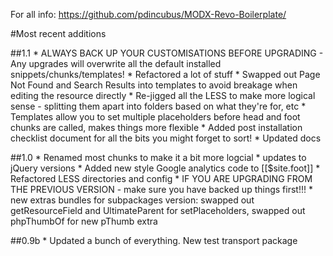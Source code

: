 For all info: https://github.com/pdincubus/MODX-Revo-Boilerplate/

#Most recent additions

##1.1
    * ALWAYS BACK UP YOUR CUSTOMISATIONS BEFORE UPGRADING - Any upgrades will overwrite all the default installed snippets/chunks/templates!
    * Refactored a lot of stuff
    * Swapped out Page Not Found and Search Results into templates to avoid breakage when editing the resource directly
    * Re-jigged all the LESS to make more logical sense - splitting them apart into folders based on what they're for, etc
    * Templates allow you to set multiple placeholders before head and foot chunks are called, makes things more flexible
    * Added post installation checklist document for all the bits you might forget to sort!
    * Updated docs

##1.0
    * Renamed most chunks to make it a bit more logcial
    * updates to jQuery versions
    * Added new style Google analytics code to [[$site.foot]]
    * Refactored LESS directories and config
    * IF YOU ARE UPGRADING FROM THE PREVIOUS VERSION - make sure you have backed up things first!!!
    * new extras bundles for subpackages version: swapped out getResourceField and UltimateParent for setPlaceholders, swapped out phpThumbOf for new pThumb extra

##0.9b
    * Updated a bunch of everything. New test transport package
